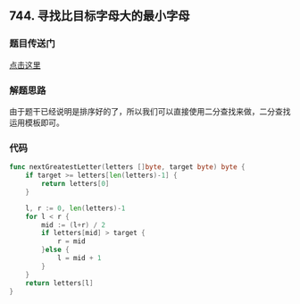 ## 744. 寻找比目标字母大的最小字母

### 题目传送门

[点击这里](https://leetcode-cn.com/problems/find-smallest-letter-greater-than-target/)

### 解题思路

由于题干已经说明是排序好的了，所以我们可以直接使用二分查找来做，二分查找运用模板即可。

### 代码

```go
func nextGreatestLetter(letters []byte, target byte) byte {
    if target >= letters[len(letters)-1] {
        return letters[0]
    }

    l, r := 0, len(letters)-1
    for l < r {
        mid := (l+r) / 2 
        if letters[mid] > target {
            r = mid
        }else {
            l = mid + 1
        }
    }
    return letters[l]
}
```